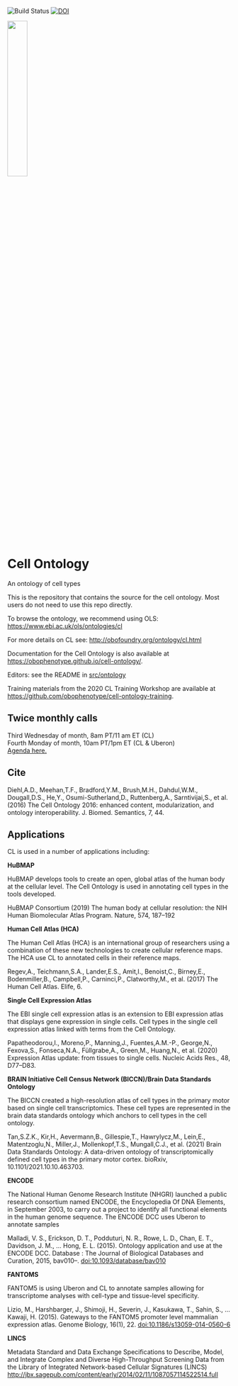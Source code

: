 ![Build Status](https://github.com/obophenotype/cell-ontology/workflows/CI/badge.svg)
[![DOI](https://zenodo.org/badge/13996/obophenotype/cell-ontology.svg)](https://zenodo.org/badge/latestdoi/13996/obophenotype/cell-ontology)


<img src="https://user-images.githubusercontent.com/112839/107354015-9375bb00-6ac5-11eb-9394-7318df343ec2.png" width=30% height=30%>


# Cell Ontology 


An ontology of cell types

This is the repository that contains the source for the cell ontology. Most users do not need to use this repo directly.

To browse the ontology, we recommend using OLS:
https://www.ebi.ac.uk/ols/ontologies/cl

For more details on CL see:
http://obofoundry.org/ontology/cl.html

Documentation for the Cell Ontology is also available at https://obophenotype.github.io/cell-ontology/.

Editors: see the README in [src/ontology](src/ontology)

Training materials from the 2020 CL Training Workshop are available at https://github.com/obophenotype/cell-ontology-training.


## Twice monthly calls
  
Third Wednesday of month, 8am PT/11 am ET (CL)  
Fourth Monday of month, 10am PT/1pm ET (CL & Uberon)  
[Agenda here.](https://docs.google.com/document/d/1XvMbNvr0FEsdqGhg79BYCYEHSqUxRHMcvhbGizEAht8/edit)  

## Cite

Diehl,A.D., Meehan,T.F., Bradford,Y.M., Brush,M.H., Dahdul,W.M., Dougall,D.S., He,Y., Osumi-Sutherland,D., Ruttenberg,A., Sarntivijai,S., et al. (2016) The Cell Ontology 2016: enhanced content, modularization, and ontology interoperability. J. Biomed. Semantics, 7, 44.

## Applications

CL is used in a number of applications including: 

**HuBMAP**

HuBMAP develops tools to create an open, global atlas of the human body at the cellular level. The Cell Ontology is used in annotating cell types in the tools developed.

HuBMAP Consortium (2019) The human body at cellular resolution: the NIH Human Biomolecular Atlas Program. Nature, 574, 187–192

**Human Cell Atlas (HCA)**

The Human Cell Atlas (HCA) is an international group of researchers using a combination of these new technologies to create cellular reference maps. The HCA use CL to annotated cells in their reference maps.

Regev,A., Teichmann,S.A., Lander,E.S., Amit,I., Benoist,C., Birney,E., Bodenmiller,B., Campbell,P., Carninci,P., Clatworthy,M., et al. (2017) The Human Cell Atlas. Elife, 6.

**Single Cell Expression Atlas**

The EBI single cell expression atlas is an extension to EBI expression atlas that displays gene expression in single cells. Cell types in the single cell expression atlas linked with terms from the Cell Ontology.

Papatheodorou,I., Moreno,P., Manning,J., Fuentes,A.M.-P., George,N., Fexova,S., Fonseca,N.A., Füllgrabe,A., Green,M., Huang,N., et al. (2020) Expression Atlas update: from tissues to single cells. Nucleic Acids Res., 48, D77–D83.

**BRAIN Initiative Cell Census Network (BICCN)/Brain Data Standards Ontology**

The BICCN created a high-resolution atlas of cell types in the primary motor based on single cell transcriptomics. These cell types are represented in the brain data standards ontology which anchors to cell types in the cell ontology.

Tan,S.Z.K., Kir,H., Aevermann,B., Gillespie,T., Hawrylycz,M., Lein,E., Matentzoglu,N., Miller,J., Mollenkopf,T.S., Mungall,C.J., et al. (2021) Brain Data Standards Ontology: A data-driven ontology of transcriptomically defined cell types in the primary motor cortex. bioRxiv, 10.1101/2021.10.10.463703.

**ENCODE**

The National Human Genome Research Institute (NHGRI) launched a public research consortium named ENCODE, the Encyclopedia Of DNA Elements, in September 2003, to carry out a project to identify all functional elements in the human genome sequence. The ENCODE DCC uses Uberon to annotate samples

Malladi, V. S., Erickson, D. T., Podduturi, N. R., Rowe, L. D., Chan,
E. T., Davidson, J. M., … Hong, E. L. (2015). Ontology application and
use at the ENCODE DCC. Database : The Journal of Biological Databases
and Curation, 2015, bav010–. [doi:10.1093/database/bav010](https://doi.org/doi:10.1093/database/bav010)

**FANTOMS**

FANTOM5 is using Uberon and CL to annotate samples allowing for transcriptome analyses with cell-type and tissue-level specificity.

Lizio, M., Harshbarger, J., Shimoji, H., Severin, J., Kasukawa, T.,
Sahin, S., … Kawaji, H. (2015). Gateways to the FANTOM5 promoter level
mammalian expression atlas. Genome Biology, 16(1),
22. [doi:10.1186/s13059-014-0560-6](https://doi.org/doi:10.1186/s13059-014-0560-6)

**LINCS**

Metadata Standard and Data Exchange Specifications
to Describe, Model, and Integrate Complex and Diverse High-Throughput
Screening Data from the Library of Integrated Network-based Cellular
Signatures
(LINCS) http://jbx.sagepub.com/content/early/2014/02/11/1087057114522514.full
